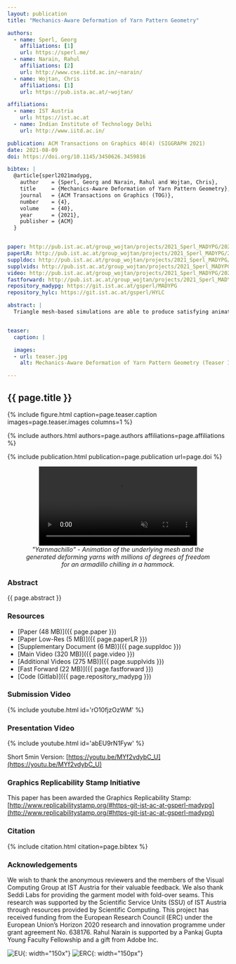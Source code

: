 ```yaml
---
layout: publication
title: "Mechanics-Aware Deformation of Yarn Pattern Geometry"

authors:
  - name: Sperl, Georg
    affiliations: [1]
    url: https://sperl.me/
  - name: Narain, Rahul
    affiliations: [2]
    url: http://www.cse.iitd.ac.in/~narain/
  - name: Wojtan, Chris
    affiliations: [1]
    url: https://pub.ista.ac.at/~wojtan/

affiliations:
  - name: IST Austria
    url: https://ist.ac.at
  - name: Indian Institute of Technology Delhi
    url: http://www.iitd.ac.in/

publication: ACM Transactions on Graphics 40(4) (SIGGRAPH 2021)
date: 2021-08-09
doi: https://doi.org/10.1145/3450626.3459816

bibtex: |
  @article{sperl2021madypg,
    author    = {Sperl, Georg and Narain, Rahul and Wojtan, Chris},
    title     = {Mechanics-Aware Deformation of Yarn Pattern Geometry},
    journal   = {ACM Transactions on Graphics (TOG)},
    number    = {4},
    volume    = {40},
    year      = {2021},
    publisher = {ACM}
  }


paper: http://pub.ist.ac.at/group_wojtan/projects/2021_Sperl_MADYPG/2021_MADYPG_paper.pdf
paperLR: http://pub.ist.ac.at/group_wojtan/projects/2021_Sperl_MADYPG/2021_MADYPG_paper_lowres.pdf
suppldoc: http://pub.ist.ac.at/group_wojtan/projects/2021_Sperl_MADYPG/2021_MADYPG_supplementary.pdf
supplvids: http://pub.ist.ac.at/group_wojtan/projects/2021_Sperl_MADYPG/2021_MADYPG_suppl_videos.zip
video: http://pub.ist.ac.at/group_wojtan/projects/2021_Sperl_MADYPG/2021_MADYPG_video.mp4
fastforward: http://pub.ist.ac.at/group_wojtan/projects/2021_Sperl_MADYPG/2021_MADYPG_fastforward.mov
repository_madypg: https://git.ist.ac.at/gsperl/MADYPG
repository_hylc: https://git.ist.ac.at/gsperl/HYLC

abstract: |
  Triangle mesh-based simulations are able to produce satisfying animations of knitted and woven cloth; however, they lack the rich geometric detail of yarn-level simulations. Naive texturing approaches do not consider yarn-level physics, while full yarn-level simulations may become prohibitively expensive for large garments. We propose a method to animate yarn-level cloth geometry on top of an underlying deforming mesh in a mechanics-aware fashion. Using triangle strains to interpolate precomputed yarn geometry, we are able to reproduce effects such as knit loops tightening under stretching. In combination with precomputed mesh animation or real-time mesh simulation, our method is able to animate yarn-level cloth in real-time at large scales.


teaser:
  caption: |

  images:
  - url: teaser.jpg
    alt: Mechanics-Aware Deformation of Yarn Pattern Geometry (Teaser Image)

---
```


## {{ page.title }}

{% include figure.html caption=page.teaser.caption images=page.teaser.images columns=1 %}

{% include authors.html authors=page.authors affiliations=page.affiliations %}

{% include publication.html publication=page.publication url=page.doi %}

<!-- <img src="yarnmachillo.gif" /> -->
<figure style="text-align:center; margin: auto; max-width: 440px;">
  <video id="vid" width="360" autoplay loop muted>
    <source src="yarnmachillo.webm" type="video/webm">
    <source src="yarnmachillo.mp4" type="video/mp4">
    <p>(Unfortunately, your browser does not show the &lt;video&gt; tag. Here's a <a href="yarnmachillo.mp4">manual link</a>.)</p>
  </video>
  <figcaption><i>"Yarnmachillo" - Animation of the underlying mesh and the generated deforming yarns with millions of degrees of freedom for an armadillo chilling in a hammock.</i></figcaption>
</figure>

### Abstract

{{ page.abstract }}

### Resources

* [Paper (48 MB)]({{ page.paper }})
* [Paper Low-Res (5 MB)]({{ page.paperLR }})
* [Supplementary Document (6 MB)]({{ page.suppldoc }})
* [Main Video (320 MB)]({{ page.video }})
* [Additional Videos (275 MB)]({{ page.supplvids }})
* [Fast Forward (22 MB)]({{ page.fastforward }})
* [Code (Gitlab)]({{ page.repository_madypg }})

<!--
* [Pattern Optimization Code]({{ page.repository_hylc }})
-->

### Submission Video

{% include youtube.html id='rO10fjzOzWM' %}

### Presentation Video

{% include youtube.html id='abEU9rN1Fyw' %}

Short 5min Version: [https://youtu.be/MYf2vdybC_U](https://youtu.be/MYf2vdybC_U)

### Graphics Replicability Stamp Initiative

This paper has been awarded the Graphics Replicability Stamp: [http://www.replicabilitystamp.org/#https-git-ist-ac-at-gsperl-madypg](http://www.replicabilitystamp.org/#https-git-ist-ac-at-gsperl-madypg)

### Citation

{% include citation.html citation=page.bibtex %}


### Acknowledgements
We wish to thank the anonymous reviewers and the members of the Visual Computing Group at IST Austria for their valuable feedback. We also thank Seddi Labs for providing the garment model with fold-over seams.
This research was supported by the Scientific Service Units (SSU) of IST Austria through resources provided by Scientific Computing. This project has received funding from the European Research Council (ERC) under the European Union’s Horizon 2020 research and innovation programme under grant agreement No. 638176. Rahul Narain is supported by a Pankaj Gupta Young Faculty Fellowship and a gift from Adobe Inc.

![EU](flag_yellow_low.jpg){: width="150x"}
![ERC](LOGO-ERC.jpg){: width="150px"}
